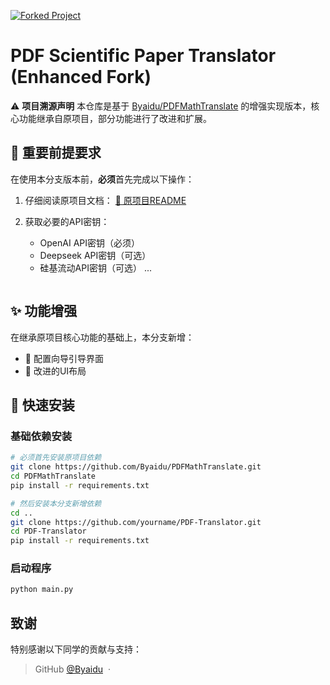 [![Forked Project](https://img.shields.io/badge/Forked_From-PDFMathTranslate-blue?style=for-the-badge&logo=github)](https://github.com/Byaidu/PDFMathTranslate)


# PDF Scientific Paper Translator (Enhanced Fork)

⚠️ **项目溯源声明**
本仓库是基于 [Byaidu/PDFMathTranslate](https://github.com/Byaidu/PDFMathTranslate) 的增强实现版本，核心功能继承自原项目，部分功能进行了改进和扩展。

## 📌 重要前提要求

在使用本分支版本前，**必须**首先完成以下操作：

1. 仔细阅读原项目文档：
   [📖 原项目README](https://github.com/Byaidu/PDFMathTranslate/blob/main/README.md)
 
2. 获取必要的API密钥：
   - OpenAI API密钥（必须）
   - Deepseek API密钥（可选）
   - 硅基流动API密钥（可选）
   ...

   ```

## ✨ 功能增强

在继承原项目核心功能的基础上，本分支新增：
- 🔐 配置向导引导界面
- 🎨 改进的UI布局

## 🚀 快速安装

### 基础依赖安装
```bash
# 必须首先安装原项目依赖
git clone https://github.com/Byaidu/PDFMathTranslate.git
cd PDFMathTranslate
pip install -r requirements.txt

# 然后安装本分支新增依赖
cd ..
git clone https://github.com/yourname/PDF-Translator.git
cd PDF-Translator
pip install -r requirements.txt
```

### 启动程序
```bash
python main.py
```



## 致谢

特别感谢以下同学的贡献与支持：

> GitHub [@Byaidu](https://github.com/Byaidu) &nbsp;&middot;&nbsp;

```
